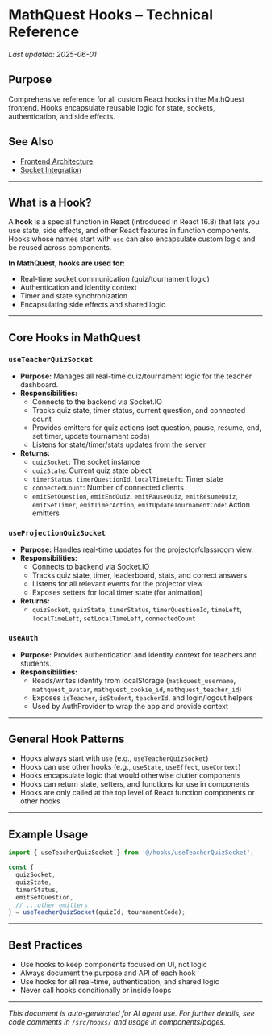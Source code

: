 <!-- filepath: /home/aflesch/mathquest/app/docs/frontend/hooks.md -->
# MathQuest Hooks – Technical Reference

_Last updated: 2025-06-01_

## Purpose
Comprehensive reference for all custom React hooks in the MathQuest frontend. Hooks encapsulate reusable logic for state, sockets, authentication, and side effects.

## See Also
- [Frontend Architecture](./frontend-architecture.md)
- [Socket Integration](./socket.md)

---

## What is a Hook?
A **hook** is a special function in React (introduced in React 16.8) that lets you use state, side effects, and other React features in function components. Hooks whose names start with `use` can also encapsulate custom logic and be reused across components.

**In MathQuest, hooks are used for:**
- Real-time socket communication (quiz/tournament logic)
- Authentication and identity context
- Timer and state synchronization
- Encapsulating side effects and shared logic

---

## Core Hooks in MathQuest

### `useTeacherQuizSocket`
- **Purpose:** Manages all real-time quiz/tournament logic for the teacher dashboard.
- **Responsibilities:**
  - Connects to the backend via Socket.IO
  - Tracks quiz state, timer status, current question, and connected count
  - Provides emitters for quiz actions (set question, pause, resume, end, set timer, update tournament code)
  - Listens for state/timer/stats updates from the server
- **Returns:**
  - `quizSocket`: The socket instance
  - `quizState`: Current quiz state object
  - `timerStatus`, `timerQuestionId`, `localTimeLeft`: Timer state
  - `connectedCount`: Number of connected clients
  - `emitSetQuestion`, `emitEndQuiz`, `emitPauseQuiz`, `emitResumeQuiz`, `emitSetTimer`, `emitTimerAction`, `emitUpdateTournamentCode`: Action emitters

### `useProjectionQuizSocket`
- **Purpose:** Handles real-time updates for the projector/classroom view.
- **Responsibilities:**
  - Connects to backend via Socket.IO
  - Tracks quiz state, timer, leaderboard, stats, and correct answers
  - Listens for all relevant events for the projector view
  - Exposes setters for local timer state (for animation)
- **Returns:**
  - `quizSocket`, `quizState`, `timerStatus`, `timerQuestionId`, `timeLeft`, `localTimeLeft`, `setLocalTimeLeft`, `connectedCount`

### `useAuth`
- **Purpose:** Provides authentication and identity context for teachers and students.
- **Responsibilities:**
  - Reads/writes identity from localStorage (`mathquest_username`, `mathquest_avatar`, `mathquest_cookie_id`, `mathquest_teacher_id`)
  - Exposes `isTeacher`, `isStudent`, `teacherId`, and login/logout helpers
  - Used by AuthProvider to wrap the app and provide context

---

## General Hook Patterns
- Hooks always start with `use` (e.g., `useTeacherQuizSocket`)
- Hooks can use other hooks (e.g., `useState`, `useEffect`, `useContext`)
- Hooks encapsulate logic that would otherwise clutter components
- Hooks can return state, setters, and functions for use in components
- Hooks are only called at the top level of React function components or other hooks

---

## Example Usage

```typescript
import { useTeacherQuizSocket } from '@/hooks/useTeacherQuizSocket';

const {
  quizSocket,
  quizState,
  timerStatus,
  emitSetQuestion,
  // ...other emitters
} = useTeacherQuizSocket(quizId, tournamentCode);
```

---

## Best Practices
- Use hooks to keep components focused on UI, not logic
- Always document the purpose and API of each hook
- Use hooks for all real-time, authentication, and shared logic
- Never call hooks conditionally or inside loops

---

*This document is auto-generated for AI agent use. For further details, see code comments in `/src/hooks/` and usage in components/pages.*
